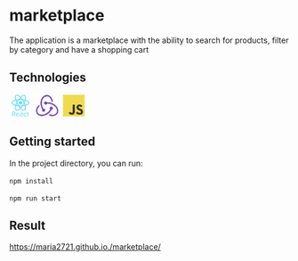 # marketplace

<p>The application is a marketplace with the ability to search for products, filter by category and have a shopping cart</p>

## Technologies

<div>
<img src="https://github.com/devicons/devicon/blob/master/icons/react/react-original-wordmark.svg" title="React" alt="React" width="40" height="40"/>&nbsp;
<img src="https://github.com/devicons/devicon/blob/master/icons/redux/redux-original.svg" title="Redux" alt="Redux " width="40" height="40"/>&nbsp;
<img src="https://github.com/devicons/devicon/blob/master/icons/javascript/javascript-original.svg" title="JavaScript" alt="JavaScript" width="40" height="40"/>
</div>

## Getting started

<p>In the project directory, you can run:

`npm install`

`npm run start`

</p>

## Result

https://maria2721.github.io./marketplace/
